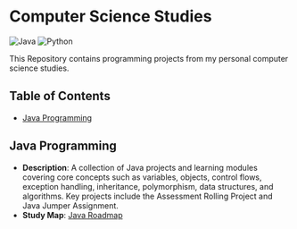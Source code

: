 
# Computer Science Studies

![Java](https://img.shields.io/badge/language-Java-red)
![Python](https://img.shields.io/badge/language-Python-blue)

This Repository contains programming projects from my personal computer science studies.

## Table of Contents
- [Java Programming](#java-programming)

## Java Programming
- **Description**: A collection of Java projects and learning modules covering core concepts such as variables, objects, 
    control flows, exception handling, inheritance, polymorphism, data structures, and algorithms. 
    Key projects include the Assessment Rolling Project and Java Jumper Assignment.
- **Study Map**: [Java Roadmap](https://github.com/ByteToBits/CompScience/blob/main/Java%20Programming/Java%20Roadmap.jpg)